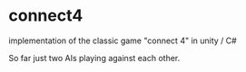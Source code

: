 # connect4
implementation of the classic game "connect 4" in unity / C#

So far just two AIs playing against each other.
